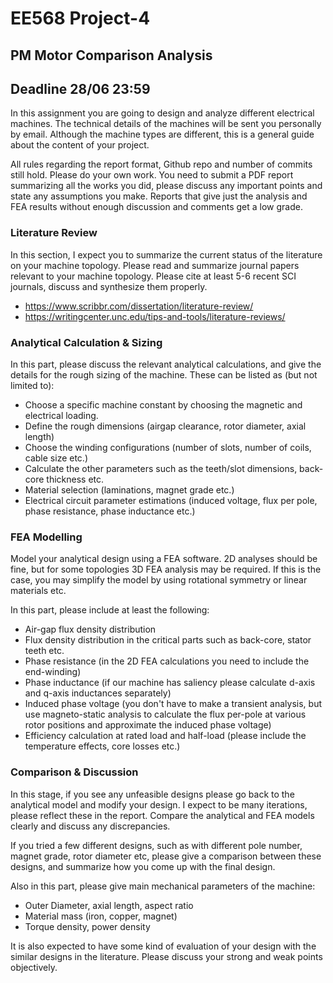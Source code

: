 # EE568 Project-4

## PM Motor Comparison Analysis

## Deadline 28/06 23:59

In this assignment you are going to design and analyze different electrical machines. The technical details of the machines will be sent you personally by email. Although the machine types are different, this is a general guide about the content of your project.

All rules regarding the report format, Github repo and number of commits still hold. Please do your own work. You need to submit a PDF report summarizing all the works you did, please discuss any important points and state any assumptions you make. Reports that give just the analysis and FEA results without enough discussion and comments get a low grade.

### Literature Review

In this section, I expect you to summarize the current status of the literature on your machine topology. Please read and summarize journal papers relevant to your machine topology. Please cite at least 5-6 recent SCI journals, discuss and synthesize them properly. 

- https://www.scribbr.com/dissertation/literature-review/
- https://writingcenter.unc.edu/tips-and-tools/literature-reviews/

### Analytical Calculation & Sizing

In this part, please discuss the relevant analytical calculations, and give the details for the rough sizing of the machine. These can be listed as (but not limited to):

- Choose a specific machine constant by choosing the magnetic and electrical loading.
- Define the rough dimensions (airgap clearance, rotor diameter, axial length)
- Choose the winding configurations (number of slots, number of coils, cable size etc.)
- Calculate the other parameters such as the teeth/slot dimensions, back-core thickness etc.
- Material selection (laminations, magnet grade etc.)
- Electrical circuit parameter estimations (induced voltage, flux per pole, phase resistance, phase inductance etc.)


### FEA Modelling

Model your analytical design using a FEA software. 2D analyses should be fine, but for some topologies 3D FEA analysis may be required. If this is the case, you may simplify the model by using rotational symmetry or linear materials etc.

In this part, please include at least the following:

- Air-gap flux density distribution
- Flux density distribution in the critical parts such as back-core, stator teeth etc.
- Phase resistance (in the 2D FEA calculations you need to include the end-winding)
- Phase inductance (if our machine has saliency please calculate d-axis and q-axis inductances separately)
- Induced phase voltage (you don't have to make a transient analysis, but use magneto-static analysis to calculate the flux per-pole at various rotor positions and approximate the induced phase voltage)
- Efficiency calculation at rated load and half-load (please include the temperature effects, core losses etc.)

### Comparison & Discussion

In this stage, if you see any unfeasible designs please go back to the analytical model and modify your design. I expect to be many iterations, please reflect these in the report. Compare the analytical and FEA models clearly and discuss any discrepancies. 

If you tried a few different designs, such as with different pole number, magnet grade, rotor diameter etc, please give a comparison between these designs, and summarize how you come up with the final design.

Also in this part, please give main mechanical parameters of the machine:

- Outer Diameter, axial length, aspect ratio
- Material mass (iron, copper, magnet)
- Torque density, power density

It is also expected to have some kind of evaluation of your design with the similar designs in the literature. Please discuss your strong and weak points objectively.

